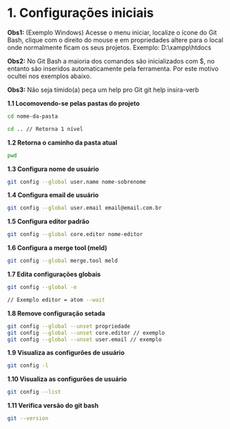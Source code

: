 # 1. Configurações iniciais

**Obs1:** (Exemplo Windows) Acesse o menu iniciar, localize o ícone do Git Bash, clique com o direito do mouse e em propriedades altere para o local onde normalmente ficam os seus projetos. Exemplo: D:\xampp\htdocs

**Obs2:** No Git Bash a maioria dos comandos são inicializados com $, no entanto são inseridos automaticamente pela ferramenta. Por este motivo ocultei nos exemplos abaixo.

**Obs3:** Não seja tímido(a) peça um help pro Git
git help insira-verb


**1.1 Locomovendo-se pelas pastas do projeto**
```bash
cd nome-da-pasta

cd .. // Retorna 1 nível
```

**1.2 Retorna o caminho da pasta atual**
```bash
pwd
```

**1.3 Configura nome de usuário**
```bash
git config --global user.name nome-sobrenome
```

**1.4 Configura email de usuário**
```bash
git config --global user.email email@email.com.br
```

**1.5 Configura editor padrão**
```bash
git config --global core.editor nome-editor
```

**1.6 Configura a merge tool (meld)**
```bash
git config --global merge.tool meld
```

**1.7 Edita configurações globais**
```bash
git config --global -e

// Exemplo editor = atom --wait
```

**1.8 Remove configuração setada**
```bash
git config --global --unset propriedade
git config --global --unset core.editor // exemplo
git config --global --unset user.email // exemplo
```

**1.9 Visualiza as configurões de usuário**
```bash
git config -l
```

**1.10 Visualiza as configurões de usuário**
```bash
git config --list
```

**1.11 Verifica versão do git bash**
```bash
git --version
```
